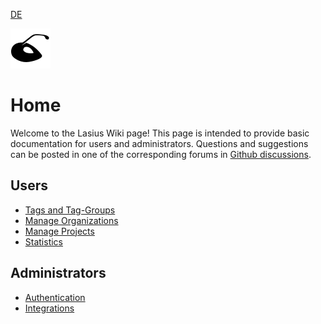 [DE](DE%3AHome)

![Logo](images/lasius.svg)

# Home

Welcome to the Lasius Wiki page!
This page is intended to provide basic documentation for users and administrators. Questions and suggestions can be posted in one of the corresponding forums in [Github discussions](https://github.com/tegonal/Lasius/discussions).

## Users

- [Tags and Tag-Groups](Tags)
- [Manage Organizations](Organizations)
- [Manage Projects](Projects)
- [Statistics](Statistics)

## Administrators

- [Authentication](Auth)
- [Integrations](Integrations)
